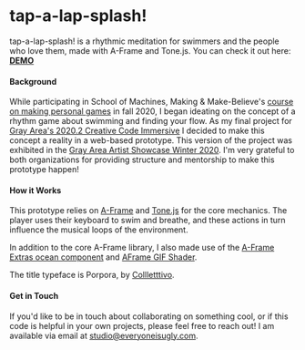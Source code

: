 # tap-a-lap-splash!

tap-a-lap-splash! is a rhythmic meditation for swimmers and the people who love them, made with A-Frame and Tone.js. You can check it out here: [**DEMO**](https://tapalapsplash.everyoneisugly.com/)



#### Background

While participating in School of Machines, Making & Make-Believe's [course on making personal games](http://schoolofma.org/getting-personal.html) in fall 2020, I began ideating on the concept of a rhythm game about swimming and finding your flow. As my final project for [Gray Area's 2020.2 Creative Code Immersive](https://grayarea.org/learn/immersive/) I decided to make this concept a reality in a web-based prototype. This version of the project was exhibited in the [Gray Area Artist Showcase Winter 2020](https://grayarea.org/event/gray-area-artist-winter-showcase-2020/). I'm very grateful to both organizations for providing structure and mentorship to make this prototype happen!



#### How it Works

This prototype relies on [A-Frame](https://aframe.io/) and [Tone.js](https://tonejs.github.io/) for the core mechanics. The player uses their keyboard to swim and breathe, and these actions in turn influence the musical loops of the environment. 

In addition to the core A-Frame library, I also made use of the [A-Frame Extras ocean component](https://github.com/n5ro/aframe-extras) and [AFrame GIF Shader](https://github.com/mayognaise/aframe-gif-shader).

The title typeface is Porpora, by [Collletttivo](http://collletttivo.it/).



#### Get in Touch

If you'd like to be in touch about collaborating on something cool, or if this code is helpful in your own projects, please feel free to reach out! I am available via email at [studio@everyoneisugly.com](mailto:studio@everyoneisugly.com).